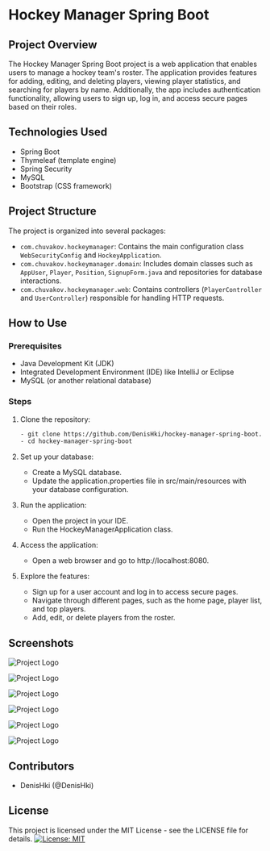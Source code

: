 # Hockey Manager Spring Boot

## Project Overview
The Hockey Manager Spring Boot project is a web application that enables users to manage a hockey team's roster. The application provides features for adding, editing, and deleting players, viewing player statistics, and searching for players by name. Additionally, the app includes authentication functionality, allowing users to sign up, log in, and access secure pages based on their roles.

## Technologies Used
- Spring Boot
- Thymeleaf (template engine)
- Spring Security
- MySQL 
- Bootstrap (CSS framework)

## Project Structure
The project is organized into several packages:

- `com.chuvakov.hockeymanager`: Contains the main configuration class `WebSecurityConfig` and `HockeyApplication`.
- `com.chuvakov.hockeymanager.domain`: Includes domain classes such as `AppUser`, `Player`, `Position`, `SignupForm.java` and repositories for database interactions.
- `com.chuvakov.hockeymanager.web`: Contains controllers (`PlayerController` and `UserController`) responsible for handling HTTP requests.

## How to Use

### Prerequisites
- Java Development Kit (JDK)
- Integrated Development Environment (IDE) like IntelliJ or Eclipse
- MySQL (or another relational database)

### Steps
1. Clone the repository:

   ```bash
   - git clone https://github.com/DenisHki/hockey-manager-spring-boot.git
   - cd hockey-manager-spring-boot
   
2. Set up your database:

   - Create a MySQL database.
   - Update the application.properties file in src/main/resources with your database configuration.
     
3. Run the application:

   - Open the project in your IDE.
   - Run the HockeyManagerApplication class.

4. Access the application:

   - Open a web browser and go to http://localhost:8080.

5. Explore the features:
   
   - Sign up for a user account and log in to access secure pages.
   - Navigate through different pages, such as the home page, player list, and top players.
   - Add, edit, or delete players from the roster.
   
## Screenshots
![Project Logo](https://github.com/DenisHki/hockey-manager-spring-boot/blob/main/images_hm/signin.png) 

![Project Logo](https://github.com/DenisHki/hockey-manager-spring-boot/blob/main/images_hm/signup.png)

![Project Logo](https://github.com/DenisHki/hockey-manager-spring-boot/blob/main/images_hm/home.png)

![Project Logo](https://github.com/DenisHki/hockey-manager-spring-boot/blob/main/images_hm/playerlist.png)

![Project Logo](https://github.com/DenisHki/hockey-manager-spring-boot/blob/main/images_hm/addplayer.png)

![Project Logo](https://github.com/DenisHki/hockey-manager-spring-boot/blob/main/images_hm/statistics.png)

## Contributors

   - DenisHki (@DenisHki)

## License

This project is licensed under the MIT License - see the LICENSE file for details.
[![License: MIT](https://img.shields.io/badge/License-MIT-yellow.svg)](https://opensource.org/licenses/MIT)
